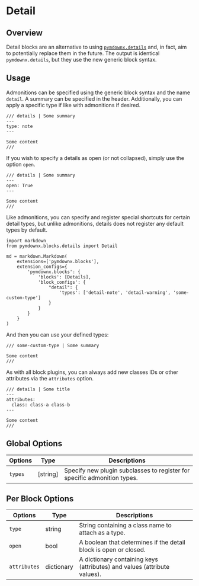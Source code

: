 # Detail

## Overview

Detail blocks are an alternative to using [`pymdownx.details`](../details.md) and, in fact, aim to potentially replace
them in the future. The output is identical `pymdownx.details`, but they use the new generic block syntax.

## Usage

Admonitions can be specified using the generic block syntax and the name `detail`. A summary can be specified in
the header. Additionally, you can apply a specific type if like with admonitions if desired.

```
/// details | Some summary
---
type: note
---

Some content
///
```

If you wish to specify a details as open (or not collapsed), simply use the option `open`.

```
/// details | Some summary
---
open: True
---

Some content
///
```

Like admonitions, you can specify and register special shortcuts for certain detail types, but unlike admonitions,
details does not register any default types by default.

```py3
import markdown
from pymdownx.blocks.details import Detail

md = markdown.Markdown(
    extensions=['pymdownx.blocks'],
    extension_configs={
        'pymdownx.blocks': {
            'blocks': [Details],
            'block_configs': {
                "detail": {
                    'types': ['detail-note', 'detail-warning', 'some-custom-type']
                }
            }
        }
    }
)
```

And then you can use your defined types:

```
/// some-custom-type | Some summary

Some content
///
```

As with all block plugins, you can always add new classes IDs or other attributes via the `attributes` option.

```
/// details | Some title
---
attributes:
  class: class-a class-b
---

Some content
///
```

## Global Options

Options | Type       | Descriptions
------- | ---------- | ------------
`types` | \[string\] | Specify new plugin subclasses to register for specific admonition types.

## Per Block Options

Options      | Type       | Descriptions
------------ | ---------- | ------------
`type`       | string     | String containing a class name to attach as a type.
`open`       | bool       | A boolean that determines if the detail block is open or closed.
`attributes` | dictionary | A dictionary containing keys (attributes) and values (attribute values).
